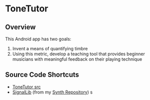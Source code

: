 # ToneTutor
## Overview
This Android app has two goals:
1. Invent a means of quantifying timbre
1. Using this metric, develop a teaching tool that provides beginner musicians with meaningful feedback on their playing technique

## Source Code Shortcuts
- [ToneTutor src](https://github.com/mktwohy/ToneTutor/tree/master/app/src/main/java/com/example/tonetuner_v2)
- [SignalLib](https://github.com/mktwohy/Synth/tree/Main/SignalLib/src/main/java/com/example/signallib)
(from my [Synth Repository](https://github.com/mktwohy/Synth))
s
